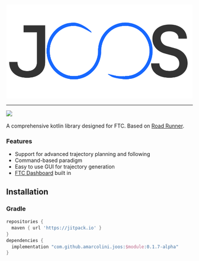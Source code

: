 
![logo](temp_logo.svg)

---

[![](https://jitpack.io/v/amarcolini/joos.svg?style=flat-square)](https://jitpack.io/#amarcolini/joos)

A comprehensive kotlin library designed for FTC. Based on [Road Runner](https://github.com/acmerobotics/road-runner).

### Features
- Support for advanced trajectory planning and following
- Command-based paradigm
- Easy to use GUI for trajectory generation
- [FTC Dashboard](https://github.com/acmerobotics/ftc-dashboard) built in

## Installation

### Gradle

```gradle
repositories {
  maven { url 'https://jitpack.io' }
}
dependencies {
  implementation "com.github.amarcolini.joos:$module:0.1.7-alpha"
}
```
